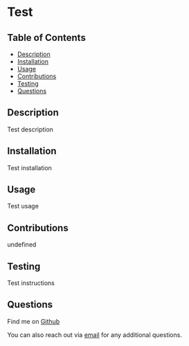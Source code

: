 # Test

 

## Table of Contents 
- [Description](#description)
- [Installation](#installation)
- [Usage](#usage)
- [Contributions](#contributions)
- [Testing](#testing)
- [Questions](#questions)
          
## Description
          
Test description
          
## Installation

Test installation
          
## Usage

Test usage

## Contributions

undefined

## Testing

Test instructions

## Questions

Find me on [Github](https://github.com/TestGit "Github")

You can also reach out via [email](test@email.com "Email") for any additional questions.


